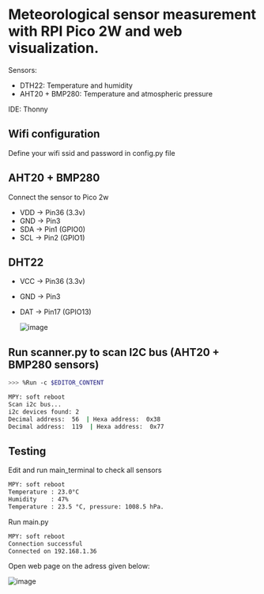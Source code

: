 # Meteorological sensor measurement with RPI Pico 2W and web visualization.
Sensors: 
- DTH22: Temperature and humidity
- AHT20 + BMP280: Temperature and atmospheric pressure

IDE:
Thonny

## Wifi configuration
Define your wifi ssid and password in config.py file

## AHT20 + BMP280 
Connect the sensor to Pico 2w
- VDD -> Pin36  (3.3v)
- GND -> Pin3
- SDA -> Pin1 (GPIO0)
- SCL -> Pin2 (GPIO1)

## DHT22
- VCC -> Pin36  (3.3v)
- GND -> Pin3
- DAT -> Pin17 (GPIO13)

  ![image](https://github.com/user-attachments/assets/dd9a2923-c1ae-4107-bdb5-fe882f0aea93)


## Run scanner.py to scan I2C bus (AHT20 + BMP280 sensors)

``` bash
>>> %Run -c $EDITOR_CONTENT

MPY: soft reboot
Scan i2c bus...
i2c devices found: 2
Decimal address:  56  | Hexa address:  0x38
Decimal address:  119  | Hexa address:  0x77
```

## Testing
Edit and run main_terminal to check all sensors
``` bash
MPY: soft reboot
Temperature : 23.0°C
Humidity    : 47%
Temperature : 23.5 °C, pressure: 1008.5 hPa.
```
Run main.py 
``` bash
MPY: soft reboot
Connection successful
Connected on 192.168.1.36
```
Open web page on the adress given below:

![image](https://github.com/user-attachments/assets/a4a947ea-ab98-41d5-9230-b89f77d2cbc8)



